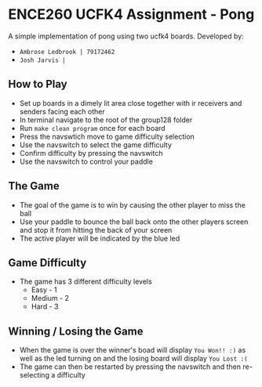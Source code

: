 # ENCE260 UCFK4 Assignment - Pong

A simple implementation of pong using two ucfk4 boards. Developed by:
- `Ambrose Ledbrook | 79172462`
- `Josh Jarvis | `

## How to Play
- Set up boards in a dimely lit area close together with ir receivers and
  senders facing each other
- In terminal navigate to the root of the group128 folder
- Run `make clean program` once for each board
- Press the navswtich move to game difficulty selection
- Use the navswitch to select the game difficulty
- Confirm difficulty by pressing the navswitch
- Use the navswitch to control your paddle

## The Game
- The goal of the game is to win by causing the other player to miss the ball
- Use your paddle to bounce the ball back onto the other players screen and
  stop it from hitting the back of your screen
- The active player will be indicated by the blue led

## Game Difficulty
- The game has 3 different difficulty levels
    * Easy - 1
    * Medium - 2
    * Hard - 3

## Winning / Losing the Game
- When the game is over the winner's boad will display `You Won!! :)` as well
  as the led turning on and the losing board will display `You Lost :(`
- The game can then be restarted by pressing the navswitch and then re-selecting
  a difficulty
